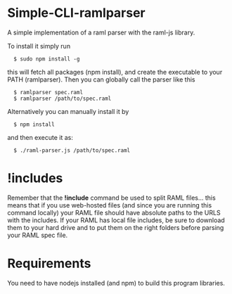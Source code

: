 Simple-CLI-ramlparser
=================

A simple implementation of a raml parser with the raml-js library.

To install it simply run 
```
  $ sudo npm install -g 
```
this will fetch all packages (npm install), and create the executable to your PATH (ramlparser). Then you can globally call the parser like this

```
  $ ramlparser spec.raml
  $ ramlparser /path/to/spec.raml
```
Alternatively you can manually install it by

```
  $ npm install
```

and then execute it as:
```
  $ ./raml-parser.js /path/to/spec.raml
```

# !includes

Remember that the __!include__ command be used to split RAML files... this means that if you use web-hosted files (and since you are running this command locally) your RAML file should have absolute paths to the URLS with the includes.  If your RAML has local file includes, be sure to download them to your hard drive and to put them on the right folders before parsing your RAML spec file.


# Requirements

You need to have nodejs installed (and npm) to build this program libraries.
